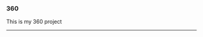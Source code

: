 ### 360

This is my 360 project

<script src="//360.vizor.io/scripts/embed.js" data-vizorurl="https://360.vizor.io/embed/v/2jqop" ></script>

***
